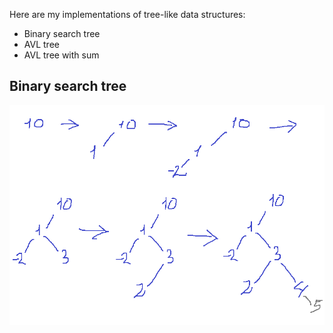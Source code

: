 Here are my implementations of tree-like data structures:

- Binary search tree
- AVL tree
- AVL tree with sum


## Binary search tree
![Insertion to BST](https://github.com/emelyantsev/trees/blob/main/Images/bst.png)

